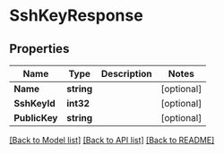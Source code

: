# SshKeyResponse

## Properties

Name | Type | Description | Notes
------------ | ------------- | ------------- | -------------
**Name** | **string** |  | [optional] 
**SshKeyId** | **int32** |  | [optional] 
**PublicKey** | **string** |  | [optional] 

[[Back to Model list]](../README.md#documentation-for-models) [[Back to API list]](../README.md#documentation-for-api-endpoints) [[Back to README]](../README.md)


